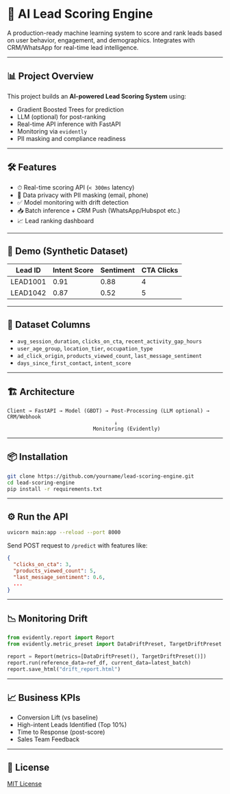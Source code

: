 # 🧠 AI Lead Scoring Engine

A production-ready machine learning system to score and rank leads based on user behavior, engagement, and demographics. Integrates with CRM/WhatsApp for real-time lead intelligence.

---

## 📊 Project Overview

This project builds an **AI-powered Lead Scoring System** using:
- Gradient Boosted Trees for prediction
- LLM (optional) for post-ranking
- Real-time API inference with FastAPI
- Monitoring via `evidently`
- PII masking and compliance readiness

---

## 🛠️ Features

- ⏱ Real-time scoring API (`< 300ms` latency)
- 🔐 Data privacy with PII masking (email, phone)
- ✅ Model monitoring with drift detection
- 📥 Batch inference + CRM Push (WhatsApp/Hubspot etc.)
- 📈 Lead ranking dashboard

---

## 🚀 Demo (Synthetic Dataset)

| Lead ID | Intent Score | Sentiment | CTA Clicks |
|---------|--------------|-----------|------------|
| LEAD1001 | 0.91        | 0.88      | 4          |
| LEAD1042 | 0.87        | 0.52      | 5          |

---

## 🧬 Dataset Columns

- `avg_session_duration`, `clicks_on_cta`, `recent_activity_gap_hours`
- `user_age_group`, `location_tier`, `occupation_type`
- `ad_click_origin`, `products_viewed_count`, `last_message_sentiment`
- `days_since_first_contact`, `intent_score`

---

## 🏗️ Architecture

```
Client → FastAPI → Model (GBDT) → Post-Processing (LLM optional) → CRM/Webhook
                                   ↓
                            Monitoring (Evidently)
```

---

## 📦 Installation

```bash
git clone https://github.com/yourname/lead-scoring-engine.git
cd lead-scoring-engine
pip install -r requirements.txt
```

---

## ⚙️ Run the API

```bash
uvicorn main:app --reload --port 8000
```

Send POST request to `/predict` with features like:
```json
{
  "clicks_on_cta": 3,
  "products_viewed_count": 5,
  "last_message_sentiment": 0.6,
  ...
}
```

---

## 📉 Monitoring Drift

```python
from evidently.report import Report
from evidently.metric_preset import DataDriftPreset, TargetDriftPreset

report = Report(metrics=[DataDriftPreset(), TargetDriftPreset()])
report.run(reference_data=ref_df, current_data=latest_batch)
report.save_html("drift_report.html")
```

---

## 📈 Business KPIs

- Conversion Lift (vs baseline)
- High-intent Leads Identified (Top 10%)
- Time to Response (post-score)
- Sales Team Feedback

---

## 📃 License

[MIT License](LICENSE)